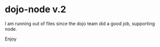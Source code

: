 # dojo-node v.2

I am running out of files since the dojo team did a good job, supporting node.

Enjoy

